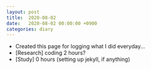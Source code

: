 ```yaml
---
layout: post
title:  2020-08-02
date:   2020-08-02 00:00:00 +0900
categories: diary
---
```


- Created this page for logging what I did everyday...
- [Research] coding 2 hours?
- [Study] 0 hours (setting up jekyll, if anything)
